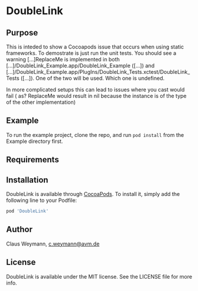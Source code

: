 # DoubleLink
## Purpose

This is inteded to show a Cocoapods issue that occurs when using static frameworks. To demostrate is just run the unit tests. You should see a warning 
[...]ReplaceMe is implemented in both [...]/DoubleLink_Example.app/DoubleLink_Example ([...]) and [...]/DoubleLink_Example.app/PlugIns/DoubleLink_Tests.xctest/DoubleLink_Tests ([...]). One of the two will be used. Which one is undefined.

In more complicated setups this can lead to issues where you cast would fail ( as? ReplaceMe  would result in nil because the instance is of the type of the other implementation)

## Example

To run the example project, clone the repo, and run `pod install` from the Example directory first.

## Requirements

## Installation

DoubleLink is available through [CocoaPods](https://cocoapods.org). To install
it, simply add the following line to your Podfile:

```ruby
pod 'DoubleLink'
```

## Author

Claus Weymann, c.weymann@avm.de

## License

DoubleLink is available under the MIT license. See the LICENSE file for more info.

